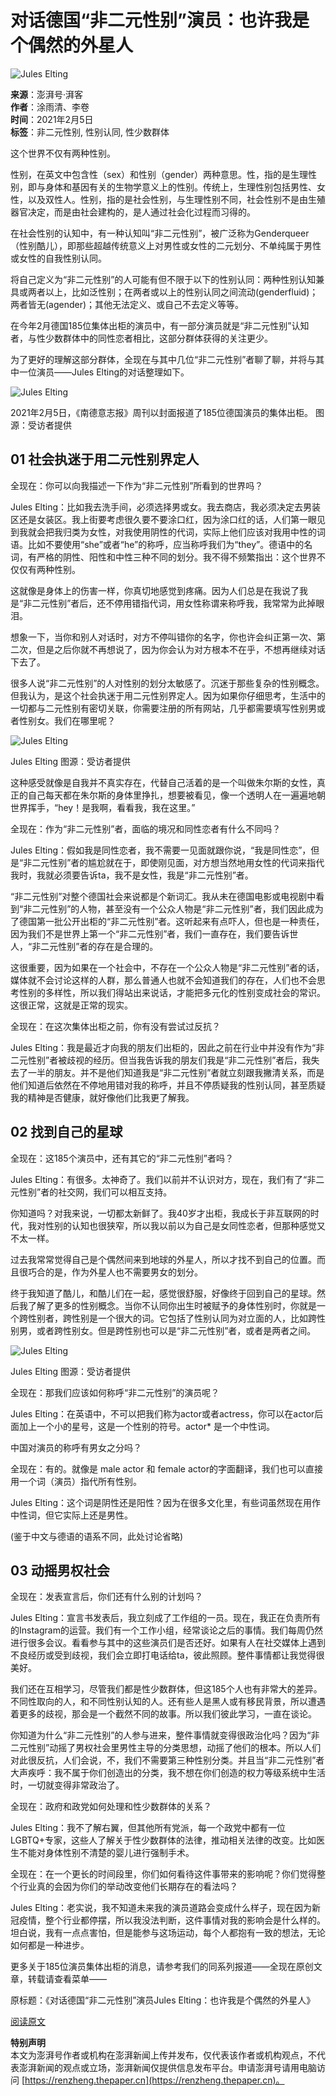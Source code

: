 # 对话德国“非二元性别”演员：也许我是个偶然的外星人

![Jules Elting](https://image.thepaper.cn/publish/interaction/image/4/240/291.png)

**来源**：澎湃号·湃客  
**作者**：涂雨清、李卷  
**时间**：2021年2月5日  
**标签**：非二元性别, 性别认同, 性少数群体  

这个世界不仅有两种性别。

性别，在英文中包含性（sex）和性别（gender）两种意思。性，指的是生理性别，即与身体和基因有关的生物学意义上的性别。传统上，生理性别包括男性、女性，以及双性人。性别，指的是社会性别，与生理性别不同，社会性别不是由生殖器官决定，而是由社会建构的，是人通过社会化过程而习得的。

在社会性别的认知中，有一种认知叫“非二元性别”，被广泛称为Genderqueer（性别酷儿），即那些超越传统意义上对男性或女性的二元划分、不单纯属于男性或女性的自我性别认同。

将自己定义为“非二元性别”的人可能有但不限于以下的性别认同：两种性别认知兼具或两者以上，比如泛性别；在两者或以上的性别认同之间流动(genderfluid)；两者皆无(agender)；其他无法定义、或自己不去定义等等。

在今年2月德国185位集体出柜的演员中，有一部分演员就是“非二元性别”认知者，与性少数群体中的同性恋者相比，这部分群体获得的关注更少。

为了更好的理解这部分群体，全现在与其中几位“非二元性别”者聊了聊，并将与其中一位演员——Jules Elting的对话整理如下。

![Jules Elting](https://imagepphcloud.thepaper.cn/pph/image/119/280/78.jpg)

2021年2月5日，《南德意志报》周刊以封面报道了185位德国演员的集体出柜。 图源：受访者提供

## 01 社会执迷于用二元性别界定人

全现在：你可以向我描述一下作为“非二元性别”所看到的世界吗？

Jules Elting：比如我去洗手间，必须选择男或女。我去商店，我必须决定去男装区还是女装区。我上街要考虑很久要不要涂口红，因为涂口红的话，人们第一眼见到我就会把我归类为女性，对我使用阴性的代词，实际上他们应该对我用中性的词语。比如不要使用“she”或者“he”的称呼，应当称呼我们为“they”。德语中的名词，有严格的阴性、阳性和中性三种不同的划分。我不得不频繁指出：这个世界不仅仅有两种性别。

这就像是身体上的伤害一样，你真切地感觉到疼痛。因为人们总是在我说了我是“非二元性别”者后，还不停用错指代词，用女性称谓来称呼我，我常常为此掉眼泪。

想象一下，当你和别人对话时，对方不停叫错你的名字，你也许会纠正第一次、第二次，但是之后你就不再想说了，因为你会认为对方根本不在乎，不想再继续对话下去了。

很多人说“非二元性别”的人对性别的划分太敏感了。沉迷于那些复杂的性别概念。但我认为，是这个社会执迷于用二元性别界定人。因为如果你仔细思考，生活中的一切都与二元性别有密切关联，你需要注册的所有网站，几乎都需要填写性别男或者性别女。我们在哪里呢？

![Jules Elting](https://imagepphcloud.thepaper.cn/pph/image/119/280/80.jpg)

Jules Elting 图源：受访者提供

这种感受就像是自我并不真实存在，代替自己活着的是一个叫做朱尔斯的女性，真正的自己每天都在朱尔斯的身体里挣扎，想要被看见，像一个透明人在一遍遍地朝世界挥手，“hey！是我啊，看看我，我在这里。”

全现在：作为“非二元性别”者，面临的境况和同性恋者有什么不同吗？

Jules Elting：假如我是同性恋者，我不需要一见面就跟你说，“我是同性恋”，但是“非二元性别”者的尴尬就在于，即使刚见面，对方想当然地用女性的代词来指代我时，我就必须要告诉ta，我不是女性，我是“非二元性别”者。

“非二元性别”对整个德国社会来说都是个新词汇。我从未在德国电影或电视剧中看到“非二元性别”的人物，甚至没有一个公众人物是“非二元性别”者，我们因此成为了德国第一批公开出柜的“非二元性别”者。这听起来有点吓人，但也是一种责任，因为我们不是世界上第一个“非二元性别”者，我们一直存在，我们要告诉世人，“非二元性别”者的存在是合理的。

这很重要，因为如果在一个社会中，不存在一个公众人物是“非二元性别”者的话，媒体就不会讨论这样的人群，那么普通人也就不会知道我们的存在，人们也不会思考性别的多样性，所以我们得站出来说话，才能把多元化的性别变成社会的常识。这很正常，这就是正常的现实。

全现在：在这次集体出柜之前，你有没有尝试过反抗？

Jules Elting：我是最近才向我的朋友们出柜的，因此之前在行业中并没有作为“非二元性别”者被歧视的经历。但当我告诉我的朋友们我是“非二元性别”者后，我失去了一半的朋友。并不是他们知道我是“非二元性别”者就立刻跟我撇清关系，而是他们知道后依然在不停地用错对我的称呼，并且不停质疑我的性别认同，甚至质疑我的精神是否健康，就好像他们比我更了解我。

## 02 找到自己的星球

全现在：这185个演员中，还有其它的“非二元性别”者吗？

Jules Elting：有很多。太神奇了。我们以前并不认识对方，现在，我们有了“非二元性别”者的社交网，我们可以相互支持。

你知道吗？对我来说，一切都太新鲜了。我40岁才出柜，我成长于非互联网的时代，我对性别的认知也很狭窄，所以我以前以为自己是女同性恋者，但那种感觉又不太一样。

过去我常常觉得自己是个偶然间来到地球的外星人，所以才找不到自己的位置。而且很巧合的是，作为外星人也不需要男女的划分。

终于我知道了酷儿，和酷儿们在一起，感觉很舒服，好像终于回到自己的星球。然后我了解了更多的性别概念。当你不认同你出生时被赋予的身体性别时，你就是一个跨性别者，跨性别是一个很大的词。它包括了性别认同为对立面的人，比如跨性别男，或者跨性别女。但是跨性别也可以是“非二元性别”者，或者是两者之间。

![Jules Elting](https://imagepphcloud.thepaper.cn/pph/image/119/280/82.jpg)

Jules Elting 图源：受访者提供

全现在：那我们应该如何称呼“非二元性别”的演员呢？

Jules Elting：在英语中，不可以把我们称为actor或者actress，你可以在actor后面加上一个小的星号，这是一个性别的符号。actor* 是一个中性词。

中国对演员的称呼有男女之分吗？

全现在：有的。就像是 male actor 和 female actor的字面翻译，我们也可以直接用一个词（演员）指代所有性别。

Jules Elting：这个词是阴性还是阳性？因为在很多文化里，有些词虽然现在用作中性词，但它实际上还是男性。

(鉴于中文与德语的语系不同，此处讨论省略)

## 03 动摇男权社会

全现在：发表宣言后，你们还有什么别的计划吗？

Jules Elting：宣言书发表后，我立刻成了工作组的一员。现在，我正在负责所有的Instagram的运营。我们有一个工作小组，经常谈论之后的事情。我们每周仍然进行很多会议。看看参与其中的这些演员们是否还好。如果有人在社交媒体上遇到不良经历或受到歧视，我们会立即打电话给ta，彼此照顾。整件事情都让我觉得很美好。

我们还在互相学习，尽管我们都是性少数群体，但这185个人也有非常大的差异。不同性取向的人，和不同性别认知的人。还有些人是黑人或有移民背景，所以遭遇着更多的歧视，那会是一个截然不同的故事。所以我们彼此学习，一直在谈论。

你知道为什么“非二元性别”的人参与进来，整件事情就变得很政治化吗？因为“非二元性别”动摇了男权社会里男性主导的分类思想，动摇了他们的根本。所以人们对此很反抗，人们会说，不，我们不需要第三种性别分类。并且当“非二元性别”者大声疾呼：我不属于你们创造出的分类，我不想在你们创造的权力等级系统中生活时，一切就变得非常政治了。

全现在：政府和政党如何处理和性少数群体的关系？

Jules Elting：我不了解右翼，但其他所有党派，每一个政党中都有一位LGBTQ+专家，这些人了解关于性少数群体的法律，推动相关法律的改变。比如医生不能对身体性别不清楚的婴儿进行强制手术。

全现在：在一个更长的时间段里，你们如何看待这件事带来的影响呢？你们觉得整个行业真的会因为你们的举动改变他们长期存在的看法吗？

Jules Elting：老实说，我不知道未来我的演员道路会变成什么样子，现在因为新冠疫情，整个行业都停摆，所以我没法判断，这件事情对我的影响会是什么样的。坦白说，我有一点点害怕，但是能参与这场运动，每个人都抱有一致的想法，无论如何都是一种进步。

更多关于185位演员集体出柜的消息，请参考我们的同系列报道——全现在原创文章，转载请查看菜单——

原标题：《对话德国“非二元性别”演员Jules Elting：也许我是个偶然的外星人》

[阅读原文](http://mp.weixin.qq.com/s/DZcE2uFfBuvcWoF7Jj1UuQ)

**特别声明**  
本文为澎湃号作者或机构在澎湃新闻上传并发布，仅代表该作者或机构观点，不代表澎湃新闻的观点或立场，澎湃新闻仅提供信息发布平台。申请澎湃号请用电脑访问 [https://renzheng.thepaper.cn](https://renzheng.thepaper.cn)。